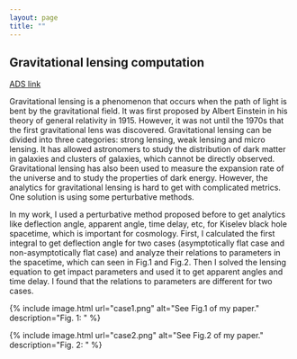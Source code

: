 ```yaml
---
layout: page
title: ""
---
```


## Gravitational lensing computation

[ADS link](https://ui.adsabs.harvard.edu/abs/2022CQGra..39s5013L/abstract)

Gravitational lensing is a phenomenon that occurs when the path of light is bent by the gravitational field. It was first proposed by Albert Einstein in his theory of general relativity in 1915. However, it was not until the 1970s that the first gravitational lens was discovered. Gravitational lensing can be divided into three categories: strong lensing, weak lensing and micro lensing. It has allowed astronomers to study the distribution of dark matter in galaxies and clusters of galaxies, which cannot be directly observed. Gravitational lensing has also been used to measure the expansion rate of the universe and to study the properties of dark energy. However, the analytics for gravitational lensing is hard to get with complicated metrics. One solution is using some perturbative methods.

In my work, I used a perturbative method proposed before to get analytics like deflection angle, apparent angle, time delay, etc, for Kiselev black hole spacetime, which is important for cosmology. First, I calculated the first integral to get deflection angle for two cases (asymptotically flat case and non-asymptotically flat case) and analyze their relations to parameters in the spacetime, which can seen in Fig.1 and Fig.2. Then I solved the lensing equation to get impact parameters and used it to get apparent angles and time delay. I found that the relations to parameters are different for two cases. 

{% include image.html url="case1.png" alt="See Fig.1 of my paper." description="Fig. 1: " %}

{% include image.html url="case2.png" alt="See Fig.2 of my paper." description="Fig. 2:  " %}
